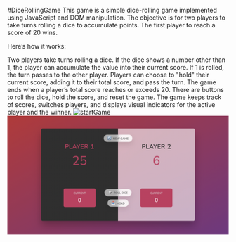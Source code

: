 #DiceRollingGame
This game is a simple dice-rolling game implemented using JavaScript and DOM manipulation. The objective is for two players to take turns rolling a dice to accumulate points. The first player to reach a score of 20 wins.

Here’s how it works:

Two players take turns rolling a dice. If the dice shows a number other than 1, the player can accumulate the value into their current score. If 1 is rolled, the turn passes to the other player.
Players can choose to "hold" their current score, adding it to their total score, and pass the turn.
The game ends when a player’s total score reaches or exceeds 20.
There are buttons to roll the dice, hold the score, and reset the game.
The game keeps track of scores, switches players, and displays visual indicators for the active player and the winner.
![startGame](startGamejpg.)
![wonGame](wonGame.jpg)

